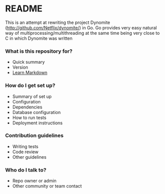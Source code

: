# README #
This is an attempt at rewriting the project Dynomite (http://github.com/Netflix/dynomite/) in Go. Go provides very easy natural way of multiprocessing/multithreading at the same time being very close to C in which Dynomite was written

### What is this repository for? ###

* Quick summary
* Version
* [Learn Markdown](https://bitbucket.org/tutorials/markdowndemo)

### How do I get set up? ###

* Summary of set up
* Configuration
* Dependencies
* Database configuration
* How to run tests
* Deployment instructions

### Contribution guidelines ###

* Writing tests
* Code review
* Other guidelines

### Who do I talk to? ###

* Repo owner or admin
* Other community or team contact